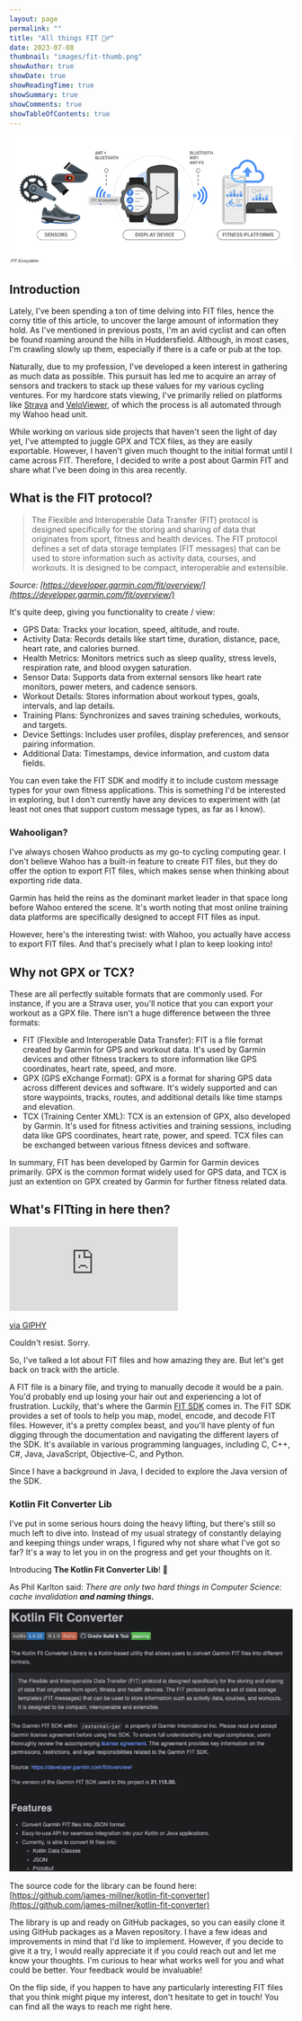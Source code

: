 ```yaml
---
layout: page
permalink: ""
title: "All things FIT 🚴‍♂️"
date: 2023-07-08
thumbnail: "images/fit-thumb.png"
showAuthor: true
showDate: true
showReadingTime: true
showSummary: true
showComments: true
showTableOfContents: true
---
```


![FIT ecosystem diagram showing all the devices that FIT works with and for. On the left of the image it shows a collection of sensors. They communicate with a device, pictured center. To which the device picture center, communicates out to fitness platforms, pictured right. ](images/fit-eco-system.png)

## Introduction

Lately, I've been spending a ton of time delving into FIT files, hence the corny title of this article, to uncover the large amount of information they hold. As I've mentioned in previous posts, I'm an avid cyclist and can often be found roaming around the hills in Huddersfield. Although, in most cases, I'm crawling slowly up them, especially if there is a cafe or pub at the top.

Naturally, due to my profession, I've developed a keen interest in gathering as much data as possible. This pursuit has led me to acquire an array of sensors and trackers to stack up these values for my various cycling ventures. For my hardcore stats viewing, I've primarily relied on platforms like [Strava](https://strava.com/) and [VeloViewer](https://veloviewer.com/), of which the process is all automated through my Wahoo head unit.

While working on various side projects that haven't seen the light of day yet, I've attempted to juggle GPX and TCX files, as they are easily exportable. However, I haven't given much thought to the initial format until I came across FIT. Therefore, I decided to write a post about Garmin FIT and share what I've been doing in this area recently.

## What is the FIT protocol?

> The Flexible and Interoperable Data Transfer (FIT) protocol is designed specifically for the storing and sharing of data that originates from sport, fitness and health devices. The FIT protocol defines a set of data storage templates (FIT messages) that can be used to store information such as activity data, courses, and workouts. It is designed to be compact, interoperable and extensible.

_Source: [https://developer.garmin.com/fit/overview/](https://developer.garmin.com/fit/overview/)_

It's quite deep, giving you functionality to create / view:

* GPS Data: Tracks your location, speed, altitude, and route.
* Activity Data: Records details like start time, duration, distance, pace, heart rate, and calories burned.
* Health Metrics: Monitors metrics such as sleep quality, stress levels, respiration rate, and blood oxygen saturation.
* Sensor Data: Supports data from external sensors like heart rate monitors, power meters, and cadence sensors.
* Workout Details: Stores information about workout types, goals, intervals, and lap details.
* Training Plans: Synchronizes and saves training schedules, workouts, and targets.
* Device Settings: Includes user profiles, display preferences, and sensor pairing information.
* Additional Data: Timestamps, device information, and custom data fields.

You can even take the FIT SDK and modify it to include custom message types for your own fitness applications. This is something I'd be interested in exploring, but I don't currently have any devices to experiment with (at least not ones that support custom message types, as far as I know).

### Wahooligan?

I've always chosen Wahoo products as my go-to cycling computing gear. I don't believe Wahoo has a built-in feature to create FIT files, but they do offer the option to export FIT files, which makes sense when thinking about exporting ride data. 

Garmin has held the reins as the dominant market leader in that space long before Wahoo entered the scene. It's worth noting that most online training data platforms are specifically designed to accept FIT files as input.

However, here's the interesting twist: with Wahoo, you actually have access to export FIT files. And that's precisely what I plan to keep looking into!

## Why not GPX or TCX?

These are all perfectly suitable formats that are commonly used. For instance, if you are a Strava user, you'll notice that you can export your workout as a GPX file. There isn't a huge difference between the three formats:

* FIT (Flexible and Interoperable Data Transfer): FIT is a file format created by Garmin for GPS and workout data. It's used by Garmin devices and other fitness trackers to store information like GPS coordinates, heart rate, speed, and more.
* GPX (GPS eXchange Format): GPX is a format for sharing GPS data across different devices and software. It's widely supported and can store waypoints, tracks, routes, and additional details like time stamps and elevation.
* TCX (Training Center XML): TCX is an extension of GPX, also developed by Garmin. It's used for fitness activities and training sessions, including data like GPS coordinates, heart rate, power, and speed. TCX files can be exchanged between various fitness devices and software.

In summary, FIT has been developed by Garmin for Garmin devices primarily. GPX is the common format widely used for GPS data, and TCX is just an extention on GPX created by Garmin for further fitness related data.

## What's FITting in here then?

<iframe src="https://giphy.com/embed/cWvSvMEW6yGY6CGjWT"  frameBorder="0" class="giphy-embed" allowFullScreen></iframe><p><a href="https://giphy.com/gifs/theoffice-episode-12-the-office-tv-cWvSvMEW6yGY6CGjWT">via GIPHY</a></p>

Couldn't resist. Sorry. 

So, I've talked a lot about FIT files and how amazing they are. But let's get back on track with the article.

A FIT file is a binary file, and trying to manually decode it would be a pain. You'd probably end up losing your hair out and experiencing a lot of frustration. Luckily, that's where the Garmin [FIT SDK](https://developer.garmin.com/fit/overview/) comes in. The FIT SDK provides a set of tools to help you map, model, encode, and decode FIT files. However, it's a pretty complex beast, and you'll have plenty of fun digging through the documentation and navigating the different layers of the SDK. It's available in various programming languages, including C, C++, C#, Java, JavaScript, Objective-C, and Python.

Since I have a background in Java, I decided to explore the Java version of the SDK.

### Kotlin Fit Converter Lib

I've put in some serious hours doing the heavy lifting, but there's still so much left to dive into. Instead of my usual strategy of constantly delaying and keeping things under wraps, I figured why not share what I've got so far? It's a way to let you in on the progress and get your thoughts on it.

Introducing <b>The Kotlin Fit Converter Lib</b>! :tada: 

As Phil Karlton said: _There are only two hard things in Computer Science: cache invalidation <b>and naming things.</b>_

![Github README Snap](images/alpha-readme.png "0.1.0-alpha README version")

The source code for the library can be found here: [https://github.com/james-millner/kotlin-fit-converter](https://github.com/james-millner/kotlin-fit-converter)

The library is up and ready on GitHub packages, so you can easily clone it using GitHub packages as a Maven repository. I have a few ideas and improvements in mind that I'd like to implement. However, if you decide to give it a try, I would really appreciate it if you could reach out and let me know your thoughts. I'm curious to hear what works well for you and what could be better. Your feedback would be invaluable!

On the flip side, if you happen to have any particularly interesting FIT files that you think might pique my interest, don't hesitate to get in touch! You can find all the ways to reach me right here. 